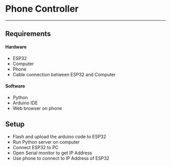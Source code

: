 # Phone Controller

---

## Requirements

#### Hardware
- ESP32
- Computer
- Phone
- Cable connection between ESP32 and Computer

#### Software
- Python
- Arduino IDE
- Web browser on phone

## Setup

- Flash and upload the arduino code to ESP32
- Run Python server on computer
- Connect ESP32 to PC
- Open Serial monitor to get IP Address
- Use phone to connect to IP Address of ESP32
